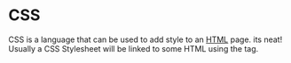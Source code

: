 # CSS

CSS is a language that can be used to add style to an [HTML](/wiki/HTML) page.
 its neat! Usually a CSS Stylesheet will be linked to some HTML using the <link> tag.